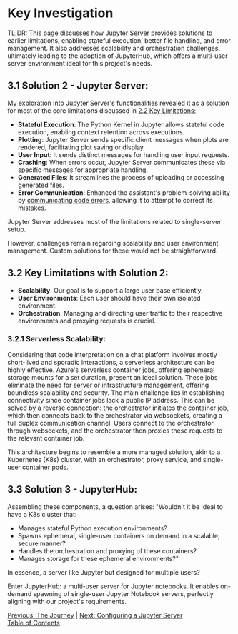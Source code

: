 # Key Investigation

TL;DR: This page discusses how Jupyter Server provides solutions to earlier limitations, enabling stateful execution, better file handling, and error management. It also addresses scalability and orchestration challenges, ultimately leading to the adoption of JupyterHub, which offers a multi-user server environment ideal for this project's needs.

## 3.1 Solution 2 - Jupyter Server:

My exploration into Jupyter Server's functionalities revealed it as a solution for most of the core limitations discussed in [2.2 Key Limitations:](./2_the_journey.md#22-key-limitations).

- **Stateful Execution**: The Python Kernel in Jupyter allows stateful code execution, enabling context retention across executions.
- **Plotting**: Jupyter Server sends specific client messages when plots are rendered, facilitating plot saving or display.
- **User Input**: It sends distinct messages for handling user input requests.
- **Crashing**: When errors occur, Jupyter Server communicates these via specific messages for appropriate handling.
- **Generated Files**: It streamlines the process of uploading or accessing generated files.
- **Error Communication**: Enhanced the assistant's problem-solving ability by [communicating code errors](https://js.langchain.com/docs/modules/agents/tools/how_to/dynamic), allowing it to attempt to correct its mistakes.

Jupyter Server addresses most of the limitations related to single-server setup.

However, challenges remain regarding scalability and user environment management. Custom solutions for these would not be straightforward.

## 3.2 Key Limitations with Solution 2:

- **Scalability**: Our goal is to support a large user base efficiently.
- **User Environments**: Each user should have their own isolated environment.
- **Orchestration**: Managing and directing user traffic to their respective environments and proxying requests is crucial.

### 3.2.1 Serverless Scalability:

Considering that code interpretation on a chat platform involves mostly short-lived and sporadic interactions, a serverless architecture can be highly effective. Azure's serverless container jobs, offering ephemeral storage mounts for a set duration, present an ideal solution. These jobs eliminate the need for server or infrastructure management, offering boundless scalability and security. The main challenge lies in establishing connectivity since container jobs lack a public IP address. This can be solved by a reverse connection: the orchestrator initiates the container job, which then connects back to the orchestrator via websockets, creating a full duplex communication channel. Users connect to the orchestrator through websockets, and the orchestrator then proxies these requests to the relevant container job.

This architecture begins to resemble a more managed solution, akin to a Kubernetes (K8s) cluster, with an orchestrator, proxy service, and single-user container pods.

## 3.3 Solution 3 - JupyterHub:

Assembling these components, a question arises: "Wouldn't it be ideal to have a K8s cluster that:

- Manages stateful Python execution environments?
- Spawns ephemeral, single-user containers on demand in a scalable, secure manner?
- Handles the orchestration and proxying of these containers?
- Manages storage for these ephemeral environments?"

In essence, a server like Jupyter but designed for multiple users?

Enter JupyterHub: a multi-user server for Jupyter notebooks. It enables on-demand spawning of single-user Jupyter Notebook servers, perfectly aligning with our project's requirements.

[Previous: The Journey](./2_the_journey.md) | [Next: Configuring a Jupyter Server](./4_configuring_a_jupyter_server.md)  
[Table of Contents](../README.md)
